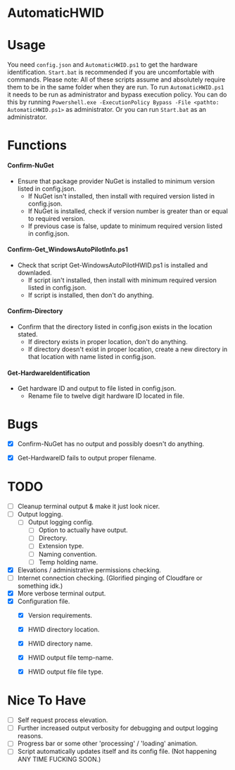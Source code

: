 AutomaticHWID
======

Usage
======
You need `config.json` and `AutomaticHWID.ps1` to get the hardware identification. `Start.bat` is recommended if you are uncomfortable with commands. Please note: All of these scripts assume and absolutely require them to be in the same folder when they are run.
  To run `AutomaticHWID.ps1` it needs to be run as administrator and bypass execution policy. You can do this by running `Powershell.exe -ExecutionPolicy Bypass -File <pathto: AutomaticHWID.ps1>` as administrator. Or you can run `Start.bat` as an administrator.


Functions
======

#### Confirm-NuGet
* Ensure that package provider NuGet is installed to minimum version listed in config.json.
  * If NuGet isn't installed, then install with required version listed in config.json.
  * If NuGet is installed, check if version number is greater than or equal to required version. 
  * If previous case is false, update to minimum required version listed in config.json.

#### Confirm-Get_WindowsAutoPilotInfo.ps1
* Check that script Get-WindowsAutoPilotHWID.ps1 is installed and downladed. 
  * If script isn't installed, then install with minimum required version listed in config.json.
  * If script is installed, then don't do anything.

#### Confirm-Directory
* Confirm that the directory listed in config.json exists in the location stated. 
  * If directory exists in proper location, don't do anything.
  * If directory doesn't exist in proper location, create a new directory in that location with name listed in config.json.

#### Get-HardwareIdentification
* Get hardware ID and output to file listed in config.json.
  * Rename file to twelve digit hardware ID located in file.

Bugs
======
- [x] Confirm-NuGet has no output and possibly doesn't do anything.
- [x] Get-HardwareID fails to output proper filename.


TODO
======
- [ ] Cleanup terminal output & make it just look nicer.
- [ ] Output logging.
  - [ ] Output logging config.
    - [ ] Option to actually have output.
    - [ ] Directory.
    - [ ] Extension type.
    - [ ] Naming convention.
    - [ ] Temp holding name.
- [x] Elevations / administrative permissions checking.
- [ ] Internet connection checking. (Glorified pinging of Cloudfare or something idk.)
- [x] More verbose terminal output.
- [x] Configuration file.
  - [x] Version requirements.
  - [x] HWID directory location.
  - [x] HWID directory name.
  - [x] HWID output file temp-name.
  - [x] HWID output file file type. 


Nice To Have
=====
- [ ] Self request process elevation. 
- [ ] Further increased output verbosity for debugging and output logging reasons.
- [ ] Progress bar or some other 'processing' / 'loading' animation. 
- [ ] Script automatically updates itself and its config file. (Not happening ANY TIME FUCKING SOON.)